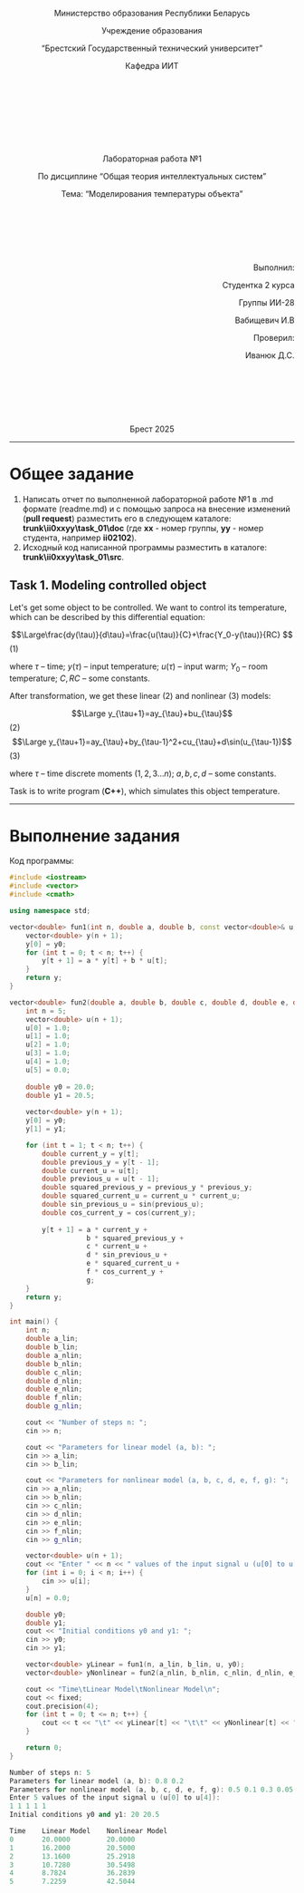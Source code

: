 <p align="center"> Министерство образования Республики Беларусь</p>
<p align="center">Учреждение образования</p>
<p align="center">“Брестский Государственный технический университет”</p>
<p align="center">Кафедра ИИТ</p>
<br><br><br><br><br><br><br>
<p align="center">Лабораторная работа №1</p>
<p align="center">По дисциплине “Общая теория интеллектуальных систем”</p>
<p align="center">Тема: “Моделирования температуры объекта”</p>
<br><br><br><br><br>
<p align="right">Выполнил:</p>
<p align="right">Студентка 2 курса</p>
<p align="right">Группы ИИ-28</p>
<p align="right">Вабищевич И.В</p>
<p align="right">Проверил:</p>
<p align="right">Иванюк Д.С.</p>
<br><br><br><br><br>
<p align="center">Брест 2025</p>

<hr>

# Общее задание #
1. Написать отчет по выполненной лабораторной работе №1 в .md формате (readme.md) и с помощью запроса на внесение изменений (**pull request**) разместить его в следующем каталоге: **trunk\ii0xxyy\task_01\doc** (где **xx** - номер группы, **yy** - номер студента, например **ii02102**).
2. Исходный код написанной программы разместить в каталоге: **trunk\ii0xxyy\task_01\src**.
## Task 1. Modeling controlled object ##
Let's get some object to be controlled. We want to control its temperature, which can be described by this differential equation:

$$\Large\frac{dy(\tau)}{d\tau}=\frac{u(\tau)}{C}+\frac{Y_0-y(\tau)}{RC} $$ (1)

where $\tau$ – time; $y(\tau)$ – input temperature; $u(\tau)$ – input warm; $Y_0$ – room temperature; $C,RC$ – some constants.

After transformation, we get these linear (2) and nonlinear (3) models:

$$\Large y_{\tau+1}=ay_{\tau}+bu_{\tau}$$ (2)
$$\Large y_{\tau+1}=ay_{\tau}+by_{\tau-1}^2+cu_{\tau}+d\sin(u_{\tau-1})$$ (3)

where $\tau$ – time discrete moments ($1,2,3{\dots}n$); $a,b,c,d$ – some constants.

Task is to write program (**С++**), which simulates this object temperature.

<hr>

# Выполнение задания #

Код программы:
```C++
#include <iostream> 
#include <vector>
#include <cmath>

using namespace std;

vector<double> fun1(int n, double a, double b, const vector<double>& u, double y0) {
    vector<double> y(n + 1);
    y[0] = y0;
    for (int t = 0; t < n; t++) {
        y[t + 1] = a * y[t] + b * u[t];
    }
    return y;
}

vector<double> fun2(double a, double b, double c, double d, double e, double f, double g) {
    int n = 5;
    vector<double> u(n + 1);
    u[0] = 1.0;
    u[1] = 1.0;
    u[2] = 1.0;
    u[3] = 1.0;
    u[4] = 1.0;
    u[5] = 0.0;
    
    double y0 = 20.0;
    double y1 = 20.5;
    
    vector<double> y(n + 1);
    y[0] = y0;
    y[1] = y1;

    for (int t = 1; t < n; t++) {
        double current_y = y[t];
        double previous_y = y[t - 1];
        double current_u = u[t];
        double previous_u = u[t - 1];
        double squared_previous_y = previous_y * previous_y;
        double squared_current_u = current_u * current_u;
        double sin_previous_u = sin(previous_u);
        double cos_current_y = cos(current_y);
        
        y[t + 1] = a * current_y + 
                   b * squared_previous_y + 
                   c * current_u + 
                   d * sin_previous_u + 
                   e * squared_current_u + 
                   f * cos_current_y + 
                   g;
    }
    return y;
}

int main() {
    int n;
    double a_lin;
    double b_lin;
    double a_nlin;
    double b_nlin;
    double c_nlin;
    double d_nlin;
    double e_nlin;
    double f_nlin;
    double g_nlin;

    cout << "Number of steps n: ";
    cin >> n;

    cout << "Parameters for linear model (a, b): ";
    cin >> a_lin;
    cin >> b_lin;

    cout << "Parameters for nonlinear model (a, b, c, d, e, f, g): ";
    cin >> a_nlin;
    cin >> b_nlin;
    cin >> c_nlin;
    cin >> d_nlin;
    cin >> e_nlin;
    cin >> f_nlin;
    cin >> g_nlin;

    vector<double> u(n + 1);
    cout << "Enter " << n << " values of the input signal u (u[0] to u[" << n-1 << "]):\n";
    for (int i = 0; i < n; i++) {
        cin >> u[i];
    }
    u[n] = 0.0;

    double y0;
    double y1;
    cout << "Initial conditions y0 and y1: ";
    cin >> y0;
    cin >> y1;

    vector<double> yLinear = fun1(n, a_lin, b_lin, u, y0);
    vector<double> yNonlinear = fun2(a_nlin, b_nlin, c_nlin, d_nlin, e_nlin, f_nlin, g_nlin);

    cout << "Time\tLinear Model\tNonlinear Model\n";
    cout << fixed;
    cout.precision(4);
    for (int t = 0; t <= n; t++) {
        cout << t << "\t" << yLinear[t] << "\t\t" << yNonlinear[t] << "\n";
    }

    return 0;
}

Number of steps n: 5
Parameters for linear model (a, b): 0.8 0.2
Parameters for nonlinear model (a, b, c, d, e, f, g): 0.5 0.1 0.3 0.05 0.01 0.02 0.1
Enter 5 values of the input signal u (u[0] to u[4]):
1 1 1 1 1
Initial conditions y0 and y1: 20 20.5

Time    Linear Model    Nonlinear Model
0       20.0000         20.0000
1       16.2000         20.5000
2       13.1600         25.2918
3       10.7280         30.5498
4       8.7824          36.2839
5       7.2259          42.5044

